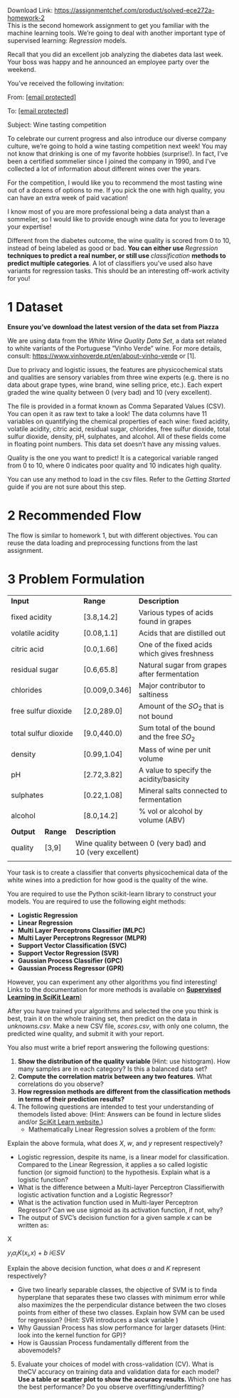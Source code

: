 Download Link: https://assignmentchef.com/product/solved-ece272a-homework-2
<br>
This is the second homework assignment to get you familiar with the machine learning tools. We’re going to deal with another important type of supervised learning: <em>Regression </em>models.

Recall that you did an excellent job analyzing the diabetes data last week. Your boss was happy and he announced an employee party over the weekend.

You’ve received the following invitation:

From: <a href="/cdn-cgi/l/email-protection" class="__cf_email__" data-cfemail="02606d71716f636c2c606d71717b426b616b6c612c6f6766">[email protected]</a>

To: <a href="/cdn-cgi/l/email-protection" class="__cf_email__" data-cfemail="9ae3f5efdaf3f9f3f4f9b4f7fffe">[email protected]</a>

Subject: Wine tasting competition

To celebrate our current progress and also introduce our diverse company culture, we’re going to hold a wine tasting competition next week! You may not know that drinking is one of my favorite hobbies (surprise!). In fact, I’ve been a certified sommelier since I joined the company in 1990, and I’ve collected a lot of information about different wines over the years.

For the competition, I would like you to recommend the most tasting wine out of a dozens of options to me. If you pick the one with high quality, you can have an extra week of paid vacation!

I know most of you are more professional being a data analyst than a sommelier, so I would like to provide enough wine data for you to leverage your expertise!

Different from the diabetes outcome, the wine quality is scored from 0 to 10, instead of being labeled as good or bad. <strong>You can either use </strong><em>Regression </em><strong>techniques to predict a real number, or still use </strong><em>classification </em><strong>methods to predict multiple categories</strong>. A lot of classifiers you’ve used also have variants for regression tasks. This should be an interesting off-work activity for you!

<h1>1           Dataset</h1>

<strong>Ensure you’ve download the latest version of the data set from Piazza</strong>

We are using data from the <em>White Wine Quality Data Set</em>, a data set related to white variants of the Portuguese ”Vinho Verde” wine. For more details, consult: <a href="https://www.vinhoverde.pt/en/about-vinho-verde">https://www.vinhoverde.pt/en/about-vinho-verde</a> or [1].

Due to privacy and logistic issues, the features are physicochemical stats and qualities are sensory variables from three wine experts (e.g. there is no data about grape types, wine brand, wine selling price, etc.). Each expert graded the wine quality between 0 (very bad) and 10 (very excellent).

The file is provided in a format known as Comma Separated Values (CSV). You can open it as raw text to take a look! The data columns have 11 variables on quantifying the chemical properties of each wine: fixed acidity, volatile acidity, citric acid, residual sugar, chlorides, free sulfur dioxide, total sulfur dioxide, density, pH, sulphates, and alcohol. All of these fields come in floating point numbers. This data set doesn’t have any missing values.

Quality is the one you want to predict! It is a categorical variable ranged from 0 to 10, where 0 indicates poor quality and 10 indicates high quality.

You can use any method to load in the csv files. Refer to the <em>Getting Started </em>guide if you are not sure about this step.

<h1>2           Recommended Flow</h1>

The flow is similar to homework 1, but with different objectives. You can reuse the data loading and preprocessing functions from the last assignment.

<h1>3           Problem Formulation</h1>

<table width="493">

 <tbody>

  <tr>

   <td colspan="3" width="126"><strong>Input</strong></td>

   <td width="88"><strong>Range</strong></td>

   <td colspan="2" width="279"><strong>Description</strong></td>

  </tr>

  <tr>

   <td colspan="3" width="126">fixed acidity</td>

   <td width="88">[3.8,14.2]</td>

   <td colspan="2" width="279">Various types of acids found in grapes</td>

  </tr>

  <tr>

   <td colspan="3" width="126">volatile acidity</td>

   <td width="88">[0.08,1.1]</td>

   <td colspan="2" width="279">Acids that are distilled out</td>

  </tr>

  <tr>

   <td colspan="3" width="126">citric acid</td>

   <td width="88">[0.0,1.66]</td>

   <td colspan="2" width="279">One of the fixed acids which gives freshness</td>

  </tr>

  <tr>

   <td colspan="3" width="126">residual sugar</td>

   <td width="88">[0.6,65.8]</td>

   <td colspan="2" width="279">Natural sugar from grapes after fermentation</td>

  </tr>

  <tr>

   <td colspan="3" width="126">chlorides</td>

   <td width="88">[0.009,0.346]</td>

   <td colspan="2" width="279">Major contributor to saltiness</td>

  </tr>

  <tr>

   <td colspan="3" width="126">free sulfur dioxide</td>

   <td width="88">[2.0,289.0]</td>

   <td colspan="2" width="279">Amount of the <em>SO</em><sub>2 </sub>that is not bound</td>

  </tr>

  <tr>

   <td colspan="3" width="126">total sulfur dioxide</td>

   <td width="88">[9.0,440.0)</td>

   <td colspan="2" width="279">Sum total of the bound and the free <em>SO</em><sub>2</sub></td>

  </tr>

  <tr>

   <td colspan="3" width="126">density</td>

   <td width="88">[0.99,1.04]</td>

   <td colspan="2" width="279">Mass of wine per unit volume</td>

  </tr>

  <tr>

   <td colspan="3" width="126">pH</td>

   <td width="88">[2.72,3.82]</td>

   <td colspan="2" width="279">A value to specify the acidity/basicity</td>

  </tr>

  <tr>

   <td colspan="3" width="126">sulphates</td>

   <td width="88">[0.22,1.08]</td>

   <td colspan="2" width="279">Mineral salts connected to fermentation</td>

  </tr>

  <tr>

   <td colspan="3" width="126">alcohol</td>

   <td width="88">[8.0,14.2]</td>

   <td colspan="2" width="279">% vol or alcohol by volume (ABV)</td>

  </tr>

  <tr>

   <td width="65"><strong>Output</strong></td>

   <td width="58"><strong>Range</strong></td>

   <td colspan="3" width="357"><strong>Description</strong></td>

   <td width="14"> </td>

  </tr>

  <tr>

   <td width="65">quality</td>

   <td width="58">[3,9]</td>

   <td colspan="3" width="357">Wine quality between 0 (very bad) and 10 (very excellent)</td>

   <td width="14"> </td>

  </tr>

  <tr>

   <td width="65"></td>

   <td width="58"></td>

   <td width="4"></td>

   <td width="92"></td>

   <td width="261"></td>

   <td width="13"></td>

  </tr>

 </tbody>

</table>

Your task is to create a classifier that converts physicochemical data of the white wines into a prediction for how good is the quality of the wine.

You are required to use the Python scikit-learn library to construct your models. You are required to use the following eight methods:

<ul>

 <li><strong>Logistic Regression</strong></li>

 <li><strong>Linear Regression</strong></li>

 <li><strong>Multi Layer Perceptrons Classifier (MLPC)</strong></li>

 <li><strong>Multi Layer Perceptrons Regressor (MLPR)</strong></li>

 <li><strong>Support Vector Classification (SVC)</strong></li>

 <li><strong>Support Vector Regression (SVR)</strong></li>

 <li><strong>Gaussian Process Classifier (GPC)</strong></li>

 <li><strong>Gaussian Process Regressor (GPR)</strong></li>

</ul>

However, you can experiment any other algorithms you find interesting! Links to the documentation for more methods is available on <a href="https://scikit-learn.org/stable/supervised_learning.html"><strong>Supervised </strong></a><a href="https://scikit-learn.org/stable/supervised_learning.html"><strong>Learning in SciKit Learn</strong></a><a href="https://scikit-learn.org/stable/supervised_learning.html">)</a>

After you have trained your algorithms and selected the one you think is best, train it on the whole training set, then predict on the data in <em>unknowns.csv</em>. Make a new CSV file, <em>scores.csv</em>, with only one column, the predicted wine quality, and submit it with your report.

You also must write a brief report answering the following questions:

<ol>

 <li><strong>Show the distribution of the quality variable </strong>(Hint: use histogram). How many samples are in each category? Is this a balanced data set?</li>

 <li><strong>Compute the correlation matrix between any two features</strong>. What correlations do you observe?</li>

 <li><strong>How regression methods are different from the classification methods in terms of their prediction results?</strong></li>

 <li>The following questions are intended to test your understanding of themodels listed above: (Hint: Answers can be found in lecture slides and/or <a href="https://scikit-learn.org/stable/supervised_learning.html">SciKit Learn website.</a>)

  <ul>

   <li>Mathematically Linear Regression solves a problem of the form:</li>

  </ul></li>

</ol>

Explain the above formula, what does <em>X</em>, <em>w</em>, and <em>y </em>represent respectively?

<ul>

 <li>Logistic regression, despite its name, is a linear model for classification. Compared to the Linear Regression, it applies a so called logistic function (or sigmoid function) to the hypothesis. Explain what is a logistic function?</li>

 <li>What is the difference between a Multi-layer Perceptron Classifierwith logistic activation function and a Logistic Regressor?</li>

 <li>What is the activation function used in Multi-layer Perceptron Regressor? Can we use sigmoid as its activation function, if not, why?</li>

 <li>The output of SVC’s decision function for a given sample <em>x </em>can be written as:</li>

</ul>

X

<em>y<sub>i</sub>α<sub>i</sub>K</em>(<em>x<sub>i</sub>,x</em>) + <em>b </em><em>i</em>∈<em>SV</em>

Explain the above decision function, what does <em>α </em>and <em>K </em>represent respectively?

<ul>

 <li>Give two linearly separable classes, the objective of SVM is to finda hyperplane that separates these two classes with minimum error while also maximizes the the perpendicular distance between the two closes points from either of these two classes. Explain how SVM can be used for regression? (Hint: SVR introduces a slack variable )</li>

 <li>Why Gaussian Process has slow performance for larger datasets (Hint: look into the kernel function for GP)?</li>

 <li>How is Gaussian Process fundamentally different from the abovemodels?</li>

</ul>

<ol start="5">

 <li>Evaluate your choices of model with cross-validation (CV). What is theCV accuracy on training data and validation data for each model? <strong>Use a table or scatter plot to show the accuracy results. </strong>Which one has the best performance? Do you observe overfitting/underfitting?</li>

</ol>